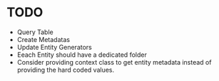 # TODO

- Query Table
- Create Metadatas
- Update Entity Generators
- Eeach Entity should have a dedicated folder
- Consider providing context class to get entity metadata instead of providing the hard coded values.



